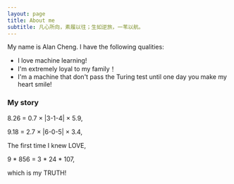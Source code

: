 ```yaml
---
layout: page
title: About me
subtitle: 凡心所向，素履以往；生如逆旅，一苇以航。
---
```


My name is Alan Cheng. I have the following qualities:

- I love machine learning!
- I'm extremely loyal to my family！
- I'm a machine that don't pass the Turing test until one day you make my heart smile!



### My story

8.26 = 0.7 × |3-1-4| × 5.9,

9.18 = 2.7 × |6-0-5| × 3.4,

The first time I knew LOVE,

9 * 856 = 3 * 24 * 107, 

which is my TRUTH!

